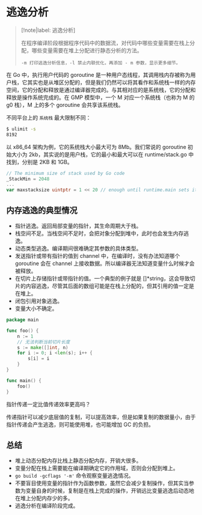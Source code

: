 # 逃逸分析

> [!note|label: 逃逸分析]
>
> 在程序编译阶段根据程序代码中的数据流，对代码中哪些变量需要在栈上分配，哪些变量需要在堆上分配进行静态分析的方法。
>
> `-m 打印逃逸分析信息，-l 禁止内联优化，再添加 - m 参数，显示更多细节。`

在 Go 中，执行用户代码的 goroutine 是一种用户态线程，其调用栈内存被称为用户栈，它其实也是从堆区分配的，但是我们仍然可以将其看作和系统栈一样的内存空间，它的分配和释放是通过编译器完成的。与其相对应的是系统栈，它的分配和释放是操作系统完成的。在 GMP 模型中，一个 M 对应一个系统栈（也称为 M 的 g0 栈），M 上的多个 goroutine 会共享该系统栈。

不同平台上的 ` 系统栈 ` 最大限制不同：

```bash
$ ulimit -s
8192
```

以 x86_64 架构为例，它的系统栈大小最大可为 8Mb。我们常说的 goroutine 初始大小为 2kb，其实说的是用户栈，它的最小和最大可以在 runtime/stack.go 中找到，分别是 2KB 和 1GB。

```go
// The minimum size of stack used by Go code
_StackMin = 2048
...
var maxstacksize uintptr = 1 << 20 // enough until runtime.main sets it for real
```

## 内存逃逸的典型情况

- 指针逃逸。返回局部变量的指针，其生命周期大于栈。
- 栈空间不足。当栈空间不足时，会把对象分配到堆中，此时也会发生内存逃逸。
- 动态类型逃逸。编译期间很难确定其参数的具体类型。
- 发送指针或带有指针的值到 channel 中，在编译时，没有办法知道哪个 goroutine 会在 channel 上接收数据。所以编译器无法知道变量什么时候才会被释放。
- 在切片上存储指针或带指针的值。一个典型的例子就是 []*string，这会导致切片的内容逃逸，尽管其后面的数组可能是在栈上分配的，但其引用的值一定是在堆上。
- 闭包引用对象逃逸。
- 变量大小不确定。

```go
package main

func foo() {
    n := 1
    // 无法判断当前切片长度
    s := make([]int, n)
    for i := 0; i <len(s); i++ {
        s[i] = i
    }
}

func main() {
    foo()
}
```

指针传递一定比值传递效率更高吗？

传递指针可以减少底层值的复制，可以提高效率，但是如果复制的数据量小，由于指针传递会产生逃逸，则可能使用堆，也可能增加 GC 的负担。

## 总结

- 堆上动态分配内存比栈上静态分配内存，开销大很多。
- 变量分配在栈上需要能在编译期确定它的作用域，否则会分配到堆上。
- `go build -gcflags '-m'` 命令观察变量逃逸情况。
- 不要盲目使用变量的指针作为函数参数，虽然它会减少复制操作，但其实当参数为变量自身的时候，复制是在栈上完成的操作，开销远比变量逃逸后动态地在堆上分配内存少的多。
- 逃逸分析在编译阶段完成。